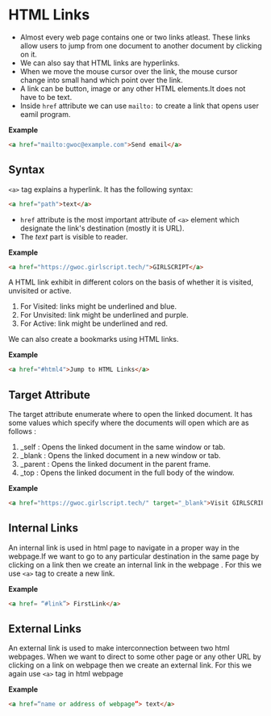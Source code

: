 # HTML Links

- Almost every web page contains one or two links atleast. These links allow users to jump from one document to another document by clicking on it.
- We can also say that HTML links are hyperlinks.
- When we move the mouse cursor over the link, the mouse cursor change into small hand which point over the link.
- A link can be button, image or any other HTML elements.It does not have to be text.
- Inside `href` attribute we can use `mailto:` to create a link that opens user eamil program.

**Example**

```html
<a href="mailto:gwoc@example.com">Send email</a>
```

## Syntax

`<a>` tag explains a hyperlink. It has the following syntax:

```html
<a href="path">text</a>
```

- `href` attribute is the most important attribute of `<a>` element which designate the link's destination (mostly it is URL).
- The _text_ part is visible to reader.
 
**Example**

```html
<a href="https://gwoc.girlscript.tech/">GIRLSCRIPT</a>
```

A HTML link exhibit in different colors on the basis of whether it is visited, unvisited or active.

1. For Visited: links might be underlined and blue. 
2. For Unvisited: link might be underlined and purple.
3. For Active: link might be underlined and red.

We can also create a bookmarks using HTML links.

**Example**

```html
<a href="#html4">Jump to HTML Links</a> 
```

## Target Attribute

The target attribute enumerate where to open the linked document. It has some values which specify where the documents will open which are as follows :

1. _self : Opens the linked document in the same window or tab.
2. _blank : Opens the linked document in a new window or tab.
3. _parent : Opens the linked document in the parent frame.
4. _top : Opens the linked document in the full body of the window.

**Example**

```html
<a href="https://gwoc.girlscript.tech/" target="_blank">Visit GIRLSCRIPT</a>
```

## Internal Links

An internal link is used in html page to navigate in a proper way in the webpage.If we want to go to any particular destination in the same page by clicking on a link then we create an internal link in the webpage . For this we use `<a>` tag to create a new link. 

**Example**

```html
<a href= “#link”> FirstLink</a>
```

## External Links

An external link is used to make interconnection between two html webpages. When we want to direct to some other page or any other URL by clicking on a link on webpage then we create an external link. For this we again use `<a>` tag in html webpage

**Example**

```html
<a href=“name or address of webpage”> text</a>
``` 
